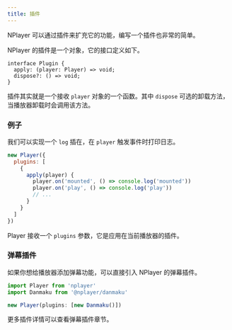 ```yaml
---
title: 插件
---
```


NPlayer 可以通过插件来扩充它的功能，编写一个插件也非常的简单。

NPlayer 的插件是一个对象，它的接口定义如下。

```tyescript
interface Plugin {
  apply: (player: Player) => void;
  dispose?: () => void;
}
```

插件其实就是一个接收 `player` 对象的一个函数。其中 `dispose` 可选的卸载方法，当播放器卸载时会调用该方法。

### 例子

我们可以实现一个 `log` 插在，在 `player` 触发事件时打印日志。

```js
new Player({
  plugins: [
    {
      apply(player) {
        player.on('mounted', () => console.log('mounted'))
        player.on('play', () => console.log('play'))
        // ...
      }
    }
  ]
})
```

Player 接收一个 `plugins` 参数，它是应用在当前播放器的插件。

### 弹幕插件

如果你想给播放器添加弹幕功能，可以直接引入 NPlayer 的弹幕插件。

```js
import Player from 'nplayer'
import Danmaku from '@nplayer/danmaku'

new Player(plugins: [new Danmaku()])
```

更多插件详情可以查看弹幕插件章节。
